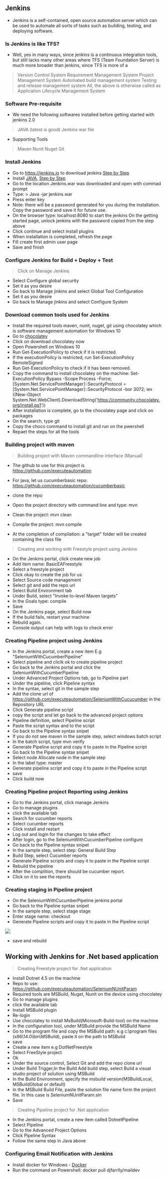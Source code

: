 ## Jenkins
- Jenkins is a self-contained, open source automation server which can be used to automate all sorts of tasks such as building, testing, and deploying software.

### Is Jenkins is like TFS?
- Well, yes in many ways, since jenkins is a continuous integration tools, but still lacks many other areas where TFS (Team Foundation Server) is much more broader than jenkins, since TFS is more of a 
> Version Control System
> Requirement Management System
> Project Management System
> Automated build management system
> Testing and release management system
> All, the above is otherwise called as Application Lifecycle Management System

### Software Pre-requisite

- We need the following softwares installed before getting started with jenkins 2.0
> JAVA (latest is good)
> Jenkins war file
- Supporting Tools
> Maven
> Nunit
> Nuget
> Git

### Install Jenkins
- Go to https://jenkins.io to download jenkins [Step by Step](https://www.jenkins.io/doc/book/installing/)
- Install [JAVA](https://java.com/en/download/windows_manual.jsp), [Step by Step](https://phoenixnap.com/kb/install-java-windows)
- Go to the location Jenkins.war was downloaded and open with commad prompt
- Type: > Java -jar jenkins.war
- Press enter key
- Note: there will be a password generated for you during the installation. Copy the password and save it for future use.
- On the browser type: localhost:8080 to start the jenkins
On the getting started page, unlock jenkins with the password copied from the step above
- Click continue and select install plugins
- When installation is completed, refresh the page
- Fill create first admin user page
- Save and finish

### Configure Jenkins for Build + Deploy + Test
> Click on Manage Jenkins 
- Select Configure global security
- Set it as you desire
- Go back to Manage jinkins and select Global Tool Configuration
- Set it as you desire
- Go back to Manage jinkins and select Configure System

### Download common tools used for Jenkins
- Install the required tools maven, nunit, nuget, git using chocolatey which is software management automation for Windows 10
- Go to [chocolatey](https://chocolatey.org/)
- Click on download chocolatey now
- Open Powershell on Windows 10
- Run Get-ExecutionPolicy to check if it is restricted.
- If the executionPoilcy is restricted, run Set-ExecutionPolicy RemoteSigned
- Run Get-ExecutionPolicy to check if it has been removed.
- Copy the command to install chocolatey on the machine: Set-ExecutionPolicy Bypass -Scope Process -Force; [System.Net.ServicePointManager]::SecurityProtocol = [System.Net.ServicePointManager]::SecurityProtocol -bor 3072; iex ((New-Object System.Net.WebClient).DownloadString('https://community.chocolatey.org/install.ps1'))
- After installation is complete, go to the chocolatey page and click on packages
- On the search, type git
- Copy the choco command to install git and run on the pwershell
- Repaet the steps for all the tools

### Building project with maven

> Building project with Maven commandline interface (Manual)

- The github to use for this project is https://github.com/executeautomation

- For java, let us cucumberbasic repo: https://github.com/executeautomation/cucumberbasic
- clone the repo
- Open the project directory with command line and type: mvn
- Clean the project: mvn clean
- Compile the project: mvn compile
- At the completion of compilation: a "target" folder will be created containing the class file

> Creating and working with Freestyle project using Jenkins
- On the Jenkins portal, click create new job
- Add item name: BasicEAFreestyle
- Select a freestyle project
- Click okay to create the job for us
- Select Source code management
- Select git and add the repo url
- Select Build Environment tab
- Under Build, select "Invoke to-level Maven targets"
- In the Goals type: compile
- Save
- On the Jenkins page, select Build now
- If the build fails, restart your machine
- Rebuild again.
- Console output can help with logs to check error


### Creating Pipeline project using Jenkins
- In the Jenkins portal, create a new item E.g "SeleniumWithCucumberPipeline"
- Select pipeline and cliclk ok to create pipeline project
- Go back to the Jenkins portal and click the SeleniumWithCucumberPipeline
- Under Advanced Project Options tab, go to Pipeline part
- Under the pipeline, click Pipeline syntax
- In the syntax, select git in the sample step
- Add the clone url of https://github.com/executeautomation/SeleniumWithCucucumber in the Repository URL
- Click Generate pipeline script
- copy the script and let go back to the advanced project options
- Pipeline definition, select Pipeline script
- Paste the script syntax and to the script 
- Go back to the Pipeline syntax snipet
- If you do not see maven in the sample step, select windows batch script
- In the batch script, type mvn verify
- Generate Pipeline script and copy it to paste in the Pipeline script
- Go back to the Pipeline syntax snipet
- Select node Allocate node in the sample step
- In the label type: master
- Generate pipeline script and copy it to paste in the Pipeline script
- save
- Click build now

### Creating Pipeline project Reporting using Jenkins
- Go to the Jenkins portal, click manage Jenkins
- Go to manage plugins
- click the available tab
- Search for cucumber reports
- Select cucumber reports
- Click install and restart
- Log out and login for the changes to take effect
- After login, go to the SeleniumWithCucumberPipeline configure
- Go back to the Pipeline syntax snipet
- In the sample step, select step: General Build Step
- Build Step, select Cucumber reports
- Generate Pipeline scripts and copy it to paste in the Pipeline script
- Rebuild the pipeline
- After the complition, there should be cucumber report.
- Click on it to see the reports

### Creating staging in Pipeline project
- On the SeleniumWithCucumberPipeline jenkins portal
- Go back to the Pipeline syntax snipet
- In the sample step, select stage stage
- Enter stage name: checkout
- Generate Pipeline scripts and copy it to paste in the Pipeline script

![](images/jenkins/stage.png)

- save and rebuild

## Working with Jenkins for .Net based application
> Creating Freestyle project for .Net application
- Install Dotnet 4.5 on the machine
- Repo to use: https://github.com/executeautomation/SeleniumNUnitParam
- Required tools are MSBuild, Nuget, Nunit on the device using chocolatey
- Go to manage plugins
- click the available tab
- Install MSBuild plugin
- Re-login
- Use chocolatey to install MsBuild(Microsoft-Build-tool) on the machine
- In the configuration tool, under MSBuild provide the MSBuild Name
- Go to the program file and copy the MSBuild path: e.g c:\program files (x86\14.0\bin\MSBuild), paste it on the path to MSBuild
- save
- Create a new item e.g DotNetFreestyle
- Select FreeStyle project
- Ok
- Under the source control, Select Git and add the repo clone url
- Under Build Trigger,In the Build Add build step, select Build a visual studio project of solution using MSBuild
- In the Build Environment, specify the msbuild version(MSBuildLocal, MSBuildGlobal or default)
- In the MSBuild Build File, paste the solution file name form the project file. In this case is SeleniumNUnitParam.sln
- Save

> Creating Pipeline project for .Net application
- In the Jenkins portal, create a new item called DotnetPipeline
- Select Pipeline 
- Go to the Advanced Project Options
- Click Pipeline Syntax
- Follow the same step in Java above

### Configuring Email Notification with Jenkins
- Install docker for Windows - [Docker](https://docs.docker.com/desktop/windows/install/)
- Run the command on Powershell:  docker pull djfarrlly/maildev

